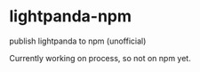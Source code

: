 # lightpanda-npm

publish lightpanda to npm (unofficial)

Currently working on process, so not on npm yet.

